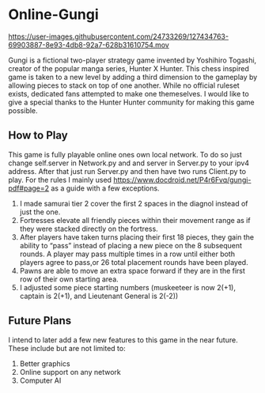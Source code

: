 # Online-Gungi
https://user-images.githubusercontent.com/24733269/127434763-69903887-8e93-4db8-92a7-628b31610754.mov

Gungi is a fictional two-player strategy game invented by Yoshihiro Togashi, creator of the popular manga series, Hunter X Hunter. This chess inspired game is taken to a new level by adding a third dimension to the gameplay by allowing pieces to stack on top of one another. While no official ruleset exists, dedicated fans attempted to make one themeselves. I would like to give a special thanks to the Hunter Hunter community for making this game possible.

## How to Play
This game is fully playable online ones own local network. To do so just change self.server in Network.py and and server in Server.py to your ipv4 address. 
After that just run Server.py and then have two runs Client.py to play. 
For the rules I mainly used https://www.docdroid.net/P4r6Fvq/gungi-pdf#page=2 as a guide with a few exceptions.
  1) I made samurai tier 2 cover the first 2 spaces in the diagnol instead of just the one.
  2) Fortresses elevate all friendly pieces within their movement range as if they were stacked directly on the fortress.
  3) After players have taken turns placing their first 18 pieces, they gain the ability to “pass” instead of placing a new piece on the 8 subsequent rounds. A player may pass multiple times in a row until either both players agree to pass,or 26 total placement rounds have been played.
  4) Pawns are able to move an extra space forward if they are in the first row of their own starting area.
  5) I adjusted some piece starting numbers (muskeeteer is now 2(+1), captain is 2(+1), and Lieutenant General is 2(-2))

## Future Plans
I intend to later add a few new features to this game in the near future. These include but are not limited to:
  1) Better graphics
  2) Online support on any network
  3) Computer AI
